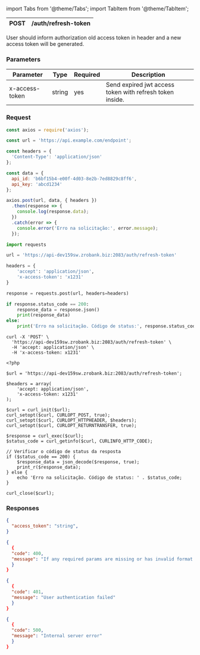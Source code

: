 import Tabs from '@theme/Tabs';
import TabItem from '@theme/TabItem';


| POST      | /auth/refresh-token|
| --------- | ----------- |

User should inform authorization old access token in header and a new access token will be generated.

### Parameters

| Parameter | Type | Required | Description |
| --- | --- | --- | --- |
| x-access-token | string | yes | Send expired jwt access token with refresh token inside. |

### Request

<Tabs>
<TabItem value="js" label="NodeJS">

```js title=Axios
const axios = require('axios');

const url = 'https://api.example.com/endpoint';

const headers = {
  'Content-Type': 'application/json'
};

const data = {
  api_id: 'b6bf15b4-e00f-4d03-8e2b-7ed8829c8ff6',
  api_key: 'abcd1234'
};

axios.post(url, data, { headers })
  .then(response => {
    console.log(response.data);
  })
  .catch(error => {
    console.error('Erro na solicitação:', error.message);
  });
```
</TabItem>
<TabItem value="py" label="Python">

```python title=Requests
import requests

url = 'https://api-dev159sw.zrobank.biz:2083/auth/refresh-token'

headers = {
    'accept': 'application/json',
    'x-access-token': 'x1231'
}

response = requests.post(url, headers=headers)

if response.status_code == 200:
    response_data = response.json()
    print(response_data)
else:
    print('Erro na solicitação. Código de status:', response.status_code)

```
</TabItem>
<TabItem value="shell" label="Shell">

```shell title=CURL
curl -X 'POST' \
  'https://api-dev159sw.zrobank.biz:2083/auth/refresh-token' \
  -H 'accept: application/json' \
  -H 'x-access-token: x1231'
```
</TabItem>
<TabItem value="php" label="PHP">

```shell title=CURL
<?php

$url = 'https://api-dev159sw.zrobank.biz:2083/auth/refresh-token';

$headers = array(
    'accept: application/json',
    'x-access-token: x1231'
);

$curl = curl_init($url);
curl_setopt($curl, CURLOPT_POST, true);
curl_setopt($curl, CURLOPT_HTTPHEADER, $headers);
curl_setopt($curl, CURLOPT_RETURNTRANSFER, true);

$response = curl_exec($curl);
$status_code = curl_getinfo($curl, CURLINFO_HTTP_CODE);

// Verificar o código de status da resposta
if ($status_code == 200) {
    $response_data = json_decode($response, true);
    print_r($response_data);
} else {
    echo 'Erro na solicitação. Código de status: ' . $status_code;
}

curl_close($curl);
```
</TabItem>
</Tabs>

### Responses

<Tabs>
<TabItem value="200" label="200">

```json  title=/auth/refresh-token
{
  "access_token": "string",
}
```
</TabItem>
<TabItem value="400" label="400">

```json  title=/auth/refresh-token
{
  {
  "code": 400,
  "message": "If any required params are missing or has invalid format or type."
  }
}
```
</TabItem>
<TabItem value="401" label="401">

```json  title=/auth/refresh-token
{
  {
  "code": 401,
  "message": "User authentication failed"
  }
}
```
</TabItem>
<TabItem value="500" label="500">

```json  title=/auth/refresh-token
{
  {
  "code": 500,
  "message": "Internal server error"
  }
}
```
</TabItem>
</Tabs>